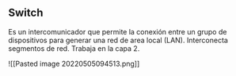 ## Switch
Es un intercomunicador que permite la conexión entre un grupo de dispositivos para generar una red de area local (LAN). Interconecta segmentos de red. Trabaja en la capa 2.

![[Pasted image 20220505094513.png]]


